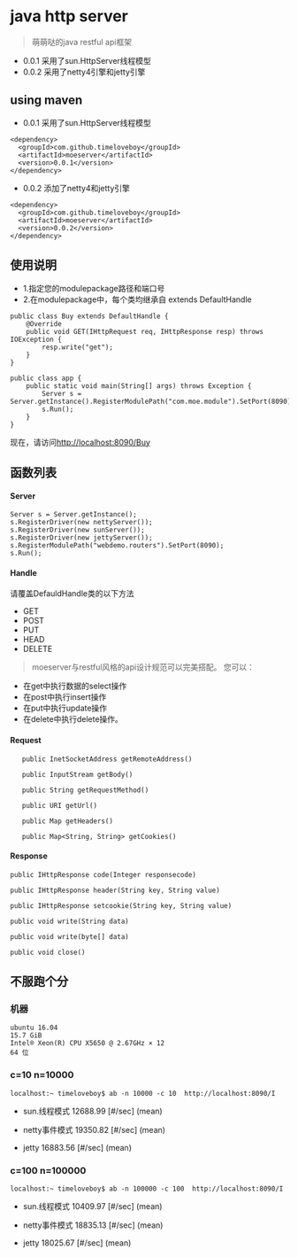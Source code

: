 # java http server

>萌萌哒的java restful api框架

+ 0.0.1 采用了sun.HttpServer线程模型
+ 0.0.2 采用了netty4引擎和jetty引擎

## using maven
+ 0.0.1 采用了sun.HttpServer线程模型
```
<dependency>
  <groupId>com.github.timeloveboy</groupId>
  <artifactId>moeserver</artifactId>
  <version>0.0.1</version>
</dependency>
```

+ 0.0.2 添加了netty4和jetty引擎
```
<dependency>
  <groupId>com.github.timeloveboy</groupId>
  <artifactId>moeserver</artifactId>
  <version>0.0.2</version>
</dependency>
```
## 使用说明

+ 1.指定您的modulepackage路径和端口号
+ 2.在modulepackage中，每个类均继承自 extends DefaultHandle


```
public class Buy extends DefaultHandle {
    @Override
    public void GET(IHttpRequest req, IHttpResponse resp) throws IOException {
        resp.write("get");
    }
}
```
```
public class app {
    public static void main(String[] args) throws Exception {
        Server s = Server.getInstance().RegisterModulePath("com.moe.module").SetPort(8090);
        s.Run();
    }
}

```

现在，请访问[http://localhost:8090/Buy](http://localhost:8090/Buy)

## 函数列表
#### Server
```
Server s = Server.getInstance();
s.RegisterDriver(new nettyServer());
s.RegisterDriver(new sunServer());
s.RegisterDriver(new jettyServer());
s.RegisterModulePath("webdemo.routers").SetPort(8090);
s.Run();
```
#### Handle
请覆盖DefauldHandle类的以下方法

+ GET
+ POST
+ PUT
+ HEAD
+ DELETE

> moeserver与restful风格的api设计规范可以完美搭配。
您可以：

+ 在get中执行数据的select操作
+ 在post中执行insert操作
+ 在put中执行update操作
+ 在delete中执行delete操作。

#### Request
```
   public InetSocketAddress getRemoteAddress()
   
   public InputStream getBody()
   
   public String getRequestMethod() 

   public URI getUrl() 

   public Map getHeaders()

   public Map<String, String> getCookies()
```


#### Response
```
public IHttpResponse code(Integer responsecode) 

public IHttpResponse header(String key, String value)

public IHttpResponse setcookie(String key, String value) 

public void write(String data) 

public void write(byte[] data) 

public void close() 
```

## 不服跑个分

### 机器
```
ubuntu 16.04
15.7 GiB
Intel® Xeon(R) CPU X5650 @ 2.67GHz × 12
64 位
```

### c=10 n=10000
```
localhost:~ timeloveboy$ ab -n 10000 -c 10  http://localhost:8090/I
```
+ sun.线程模式 12688.99 [#/sec] (mean)

+ netty事件模式 19350.82 [#/sec] (mean)

+ jetty  16883.56 [#/sec] (mean)


### c=100 n=100000

```
localhost:~ timeloveboy$ ab -n 100000 -c 100  http://localhost:8090/I
```
+ sun.线程模式  10409.97 [#/sec] (mean)

+ netty事件模式 18835.13 [#/sec] (mean)

+ jetty 18025.67 [#/sec] (mean)
